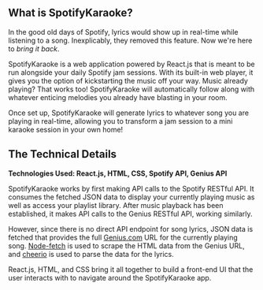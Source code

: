 ## What is SpotifyKaraoke?
In the good old days of Spotify, lyrics would show up in real-time while listening to a song. Inexplicably, they removed this feature. Now we're here to *bring it back*.

SpotifyKaraoke is a web application powered by React.js that is meant to be run alongside your daily Spotify jam sessions. With its built-in web player, it gives you the option of kickstarting the music off your way. Music already playing? That works too! SpotifyKaraoke will automatically follow along with whatever enticing melodies you already have blasting in your room.

Once set up, SpotifyKaraoke will generate lyrics to whatever song you are playing in real-time, allowing you to transform a jam session to a mini karaoke session in your own home!

## The Technical Details

**Technologies Used: React.js, HTML, CSS, Spotify API, Genius API**

SpotifyKaraoke works by first making API calls to the Spotify RESTful API. It consumes the fetched JSON data to display your currently playing music as well as access your playlist library. After music playback has been established, it makes API calls to the Genius RESTful API, working similarly.

However, since there is no direct API endpoint for song lyrics, JSON data is fetched that provides the full [Genius.com](https://genius.com/) URL for the currently playing song. [Node-fetch](https://github.com/node-fetch/node-fetch) is used to scrape the HTML data from the Genius URL, and [cheerio](https://github.com/cheeriojs/cheerio) is used to parse the data for the lyrics.

React.js, HTML, and CSS bring it all together to build a front-end UI that the user interacts with to navigate around the SpotifyKaraoke app.
